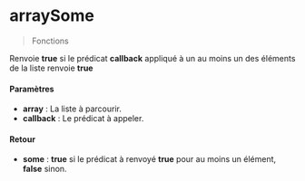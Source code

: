 # arraySome
> Fonctions

Renvoie **true** si le prédicat **callback** appliqué à un au moins un des éléments de la liste renvoie **true**

#### Paramètres

- **array** : La liste à parcourir.
- **callback** : Le prédicat à appeler.

#### Retour

- **some** : **true** si le prédicat à renvoyé **true** pour au moins un élément, **false** sinon.

